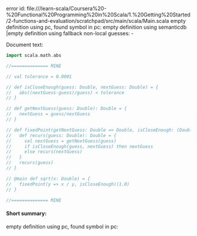 error id: 
file://<WORKSPACE>/learn-scala/Coursera%20-%20Functional%20Programming%20in%20Scala/1.%20Getting%20Started/2-functions-and-evaluation/scratchpad/src/main/scala/Main.scala
empty definition using pc, found symbol in pc: 
empty definition using semanticdb
|empty definition using fallback
non-local guesses:
	 -

Document text:

```scala
import scala.math.abs

//============== MINE

// val tolerance = 0.0001

// def isCloseEnough(guess: Double, nextGuess: Double) = {
//   abs((nextGuess-guess)/guess) < tolerance
// }

// def getNextGuess(guess: Double): Double = {
//   nextGuess = guess/nextGuess
// }

// def fixedPoint(getNextGuess: Double => Double, isCloseEnough: (Double, Double) => Boolean)(guess: Double): Double = {
//   def recurs(guess: Double): Double = {
//     val nextGuess = getNextGuess(guess)
//     if isCloseEnough(guess, nextGuess) then nextGuess
//     else recurs(nextGuess)
//   }
//   recurs(guess)  
// }

// @main def sqrt(x: Double) = {
//   fixedPoint(y => x / y, isCloseEnough)(1.0)
// }

//============== MINE


```

#### Short summary: 

empty definition using pc, found symbol in pc: 